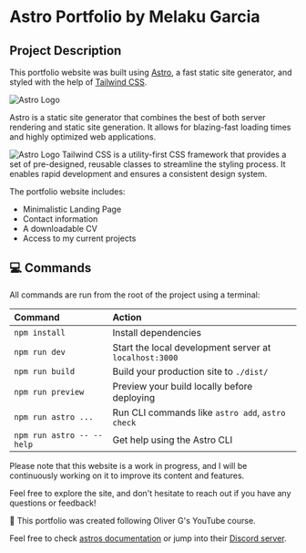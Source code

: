 
# Astro Portfolio by Melaku Garcia

## Project Description

This portfolio website was built using [Astro](https://docs.astro.build), a fast static site generator, and styled with the help of [Tailwind CSS](https://tailwindcss.com/). 

 ![Astro Logo](https://astro.build/assets/press/astro-logo-light-gradient.svg)

Astro is a static site generator that combines the best of both server rendering and static site generation. It allows for blazing-fast loading times and highly optimized web applications.


![Astro Logo](https://tailwindcss.com/_next/static/media/tailwindcss-logotype-white.944c5d0ef628083bb316f9b3d643385c86bcdb3d.svg)
Tailwind CSS is a utility-first CSS framework that provides a set of pre-designed, reusable classes to streamline the styling process. It enables rapid development and ensures a consistent design system.

The portfolio website includes:

- Minimalistic Landing Page
- Contact information
- A downloadable CV
- Access to my current projects

## 💻 Commands

All commands are run from the root of the project using a terminal:

| Command                   | Action                                           |
| :------------------------ | :----------------------------------------------- |
| `npm install`             | Install dependencies                            |
| `npm run dev`             | Start the local development server at `localhost:3000` |
| `npm run build`           | Build your production site to `./dist/`          |
| `npm run preview`         | Preview your build locally before deploying     |
| `npm run astro ...`       | Run CLI commands like `astro add`, `astro check` |
| `npm run astro -- --help` | Get help using the Astro CLI                     |


Please note that this website is a work in progress, and I will be continuously working on it to improve its content and features.

Feel free to explore the site, and don't hesitate to reach out if you have any questions or feedback!

🤍 This portfolio was created following Oliver G's YouTube course.

Feel free to check [astros documentation](https://docs.astro.build) or jump into their [Discord server](https://astro.build/chat).
